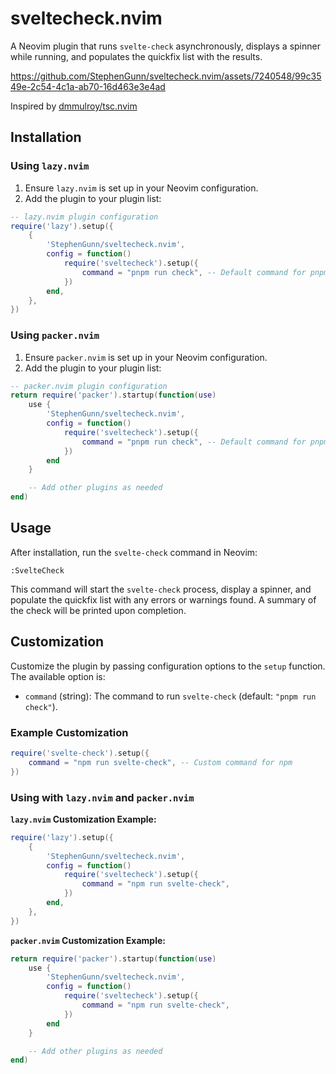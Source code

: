 # sveltecheck.nvim

A Neovim plugin that runs `svelte-check` asynchronously, displays a spinner while running, and populates the quickfix list with the results.

https://github.com/StephenGunn/sveltecheck.nvim/assets/7240548/99c3549e-2c54-4c1a-ab70-16d463e3e4ad

Inspired by [dmmulroy/tsc.nvim](https://github.com/dmmulroy/tsc.nvim)

## Installation

### Using `lazy.nvim`

1. Ensure `lazy.nvim` is set up in your Neovim configuration.
2. Add the plugin to your plugin list:

```lua
-- lazy.nvim plugin configuration
require('lazy').setup({
    {
        'StephenGunn/sveltecheck.nvim',
        config = function()
            require('sveltecheck').setup({
                command = "pnpm run check", -- Default command for pnpm
            })
        end,
    },
})
```

### Using `packer.nvim`

1. Ensure `packer.nvim` is set up in your Neovim configuration.
2. Add the plugin to your plugin list:

```lua
-- packer.nvim plugin configuration
return require('packer').startup(function(use)
    use {
        'StephenGunn/sveltecheck.nvim',
        config = function()
            require('sveltecheck').setup({
                command = "pnpm run check", -- Default command for pnpm
            })
        end
    }

    -- Add other plugins as needed
end)
```

## Usage

After installation, run the `svelte-check` command in Neovim:

```vim
:SvelteCheck
```

This command will start the `svelte-check` process, display a spinner, and populate the quickfix list with any errors or warnings found. A summary of the check will be printed upon completion.

## Customization

Customize the plugin by passing configuration options to the `setup` function. The available option is:

- `command` (string): The command to run `svelte-check` (default: `"pnpm run check"`).

### Example Customization

```lua
require('svelte-check').setup({
    command = "npm run svelte-check", -- Custom command for npm
})
```

### Using with `lazy.nvim` and `packer.nvim`

**`lazy.nvim` Customization Example:**

```lua
require('lazy').setup({
    {
        'StephenGunn/sveltecheck.nvim',
        config = function()
            require('sveltecheck').setup({
                command = "npm run svelte-check",
            })
        end,
    },
})
```

**`packer.nvim` Customization Example:**

```lua
return require('packer').startup(function(use)
    use {
        'StephenGunn/sveltecheck.nvim',
        config = function()
            require('sveltecheck').setup({
                command = "npm run svelte-check",
            })
        end
    }

    -- Add other plugins as needed
end)
```
